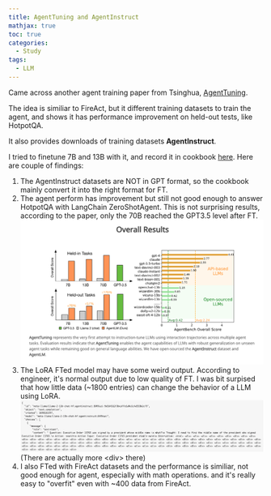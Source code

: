```yaml
---
title: AgentTuning and AgentInstruct
mathjax: true
toc: true
categories:
  - Study
tags:
  - LLM
---
```


Came across another agent training paper from Tsinghua, [AgentTuning](https://thudm.github.io/AgentTuning/). 

The idea is similiar to FireAct, but it different training datasets to train the agent, and shows it has performance improvement on held-out tests, like HotpotQA. 

It also provides downloads of training datasets **AgentInstruct**.

I tried to finetune 7B and 13B with it, and record it in cookbook [here](https://github.com/anyscale/endpoint-cookbook/tree/main/App_AgentTune). Here are couple of findings:
1. The AgentInstruct datasets are NOT in GPT format, so the cookbook mainly convert it into the right format for FT.  
2. The agent perform has improvement but still not good enough to answer HotpotQA with LangChain ZeroShotAgent.
This is not surprising results, according to the paper, only the 70B reached the GPT3.5 level after FT.   
![Alt text](/assets/images/23-10-22-LLM-AgentTuning_files/agenttune.png)
3. The LoRA FTed model may have some weird output. According to engineer, it's normal output due to low quality of FT. I was bit surpised that how little data (~1800 entries) can change the behavior of a LLM using LoRA. 
![Alt text](/assets/images/23-10-22-LLM-AgentTuning_files/wrong.png)    
(There are actually more \<div> there)  
4. I also FTed with FireAct datasets and the performance is similiar, not good enough for agent, especially with math operations. and it's really easy to "overfit" even with ~400 data from FireAct. 

